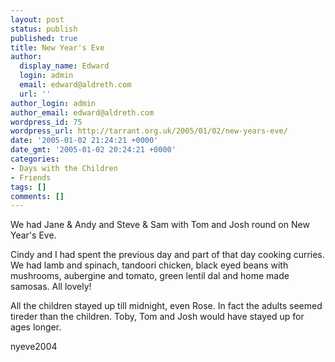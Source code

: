 ```yaml
---
layout: post
status: publish
published: true
title: New Year's Eve
author:
  display_name: Edward
  login: admin
  email: edward@aldreth.com
  url: ''
author_login: admin
author_email: edward@aldreth.com
wordpress_id: 75
wordpress_url: http://tarrant.org.uk/2005/01/02/new-years-eve/
date: '2005-01-02 21:24:21 +0000'
date_gmt: '2005-01-02 20:24:21 +0000'
categories:
- Days with the Children
- Friends
tags: []
comments: []
---
```


We had Jane & Andy and Steve & Sam with Tom and Josh round on New
Year\'s Eve.

Cindy and I had spent the previous day and part of that day cooking
curries. We had lamb and spinach, tandoori chicken, black eyed beans
with mushrooms, aubergine and tomato, green lentil dal and home made
samosas. All lovely!

All the children stayed up till midnight, even Rose. In fact the adults
seemed tireder than the children. Toby, Tom and Josh would have stayed
up for ages longer.

<wpg2>nyeve2004</wpg2>

